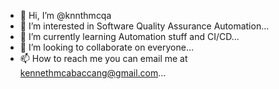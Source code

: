 - 👋 Hi, I’m @knnthmcqa
- 👀 I’m interested in Software Quality Assurance Automation...
- 🌱 I’m currently learning Automation stuff and CI/CD...
- 💞️ I’m looking to collaborate on everyone...
- 📫 How to reach me you can email me at kennethmcabaccang@gmail.com...

<!---
knnthmcqa/knnthmcqa is a ✨ special ✨ repository because its `README.md` (this file) appears on your GitHub profile.
You can click the Preview link to take a look at your changes.
--->
